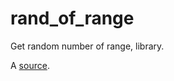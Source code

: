 # rand_of_range
Get random number of range, library.

A [source](https://www.bestprog.net/ru/2020/08/13/%D1%81-generating-random-numbers-functions-rand-srand-time-examples-ru/#q04).
